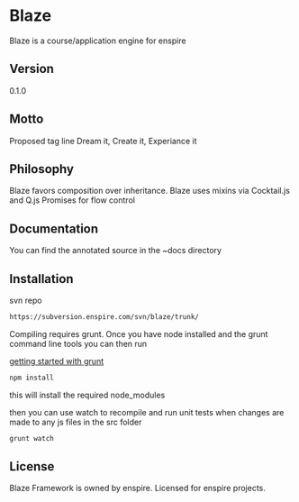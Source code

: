 Blaze
=========

Blaze is a course/application engine for enspire



Version
----

0.1.0

Motto
----

Proposed tag line
Dream it, Create it, Experiance it

Philosophy
-----------

Blaze favors composition over inheritance. Blaze uses mixins via Cocktail.js and Q.js Promises for flow control

Documentation
---------------

You can find the annotated source in the ~docs directory

Installation
--------------
svn repo
```sh
https://subversion.enspire.com/svn/blaze/trunk/
```

Compiling requires grunt. Once you have node installed and the grunt command line tools you can then run

[getting started with grunt](http://gruntjs.com/getting-started)

```sh
npm install
```
this will install the required node_modules

then you can use watch to recompile and run unit tests when changes are made to any js files in the src folder

```sh
grunt watch
```


License
----------
Blaze Framework is owned by enspire. Licensed for enspire projects.